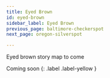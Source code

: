 ```yaml
---
title: Eyed Brown
id: eyed-brown
sidebar_label: Eyed Brown
previous_page: baltimore-checkerspot
next_page: oregon-silverspot

---
```


Eyed brown  story map to come

Coming soon
{: .label .label-yellow }
